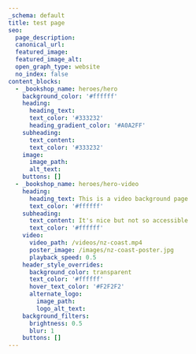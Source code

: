 ```yaml
---
_schema: default
title: test page
seo:
  page_description:
  canonical_url:
  featured_image:
  featured_image_alt:
  open_graph_type: website
  no_index: false
content_blocks:
  - _bookshop_name: heroes/hero
    background_color: '#ffffff'
    heading:
      heading_text:
      text_color: '#333232'
      heading_gradient_color: '#A0A2FF'
    subheading:
      text_content:
      text_color: '#333232'
    image:
      image_path:
      alt_text:
    buttons: []
  - _bookshop_name: heroes/hero-video
    heading:
      heading_text: This is a video background page
      text_color: '#ffffff'
    subheading:
      text_content: It's nice but not so accessible
      text_color: '#ffffff'
    video:
      video_path: /videos/nz-coast.mp4
      poster_image: /images/nz-coast-poster.jpg
      playback_speed: 0.5
    header_style_overrides:
      background_color: transparent
      text_color: '#ffffff'
      hover_text_color: '#F2F2F2'
      alternate_logo:
        image_path:
        logo_alt_text:
    background_filters:
      brightness: 0.5
      blur: 1
    buttons: []
---
```

